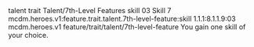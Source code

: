 <ability>
  <metadata>
    <class>talent</class>
    <feature_type>trait</feature_type>
    <file_dpath>Talent/7th-Level Features</file_dpath>
    <item_id>skill</item_id>
    <item_index>03</item_index>
    <item_name>Skill</item_name>
    <level>7</level>
    <scc>mcdm.heroes.v1:feature.trait.talent.7th-level-feature:skill</scc>
    <scdc>1.1.1:8.1.1.9:03</scdc>
    <source>mcdm.heroes.v1</source>
    <type>feature/trait/talent/7th-level-feature</type>
  </metadata>
  <effects>
    <effect type="mundane">You gain one skill of your choice.</effect>
  </effects>
</ability>
